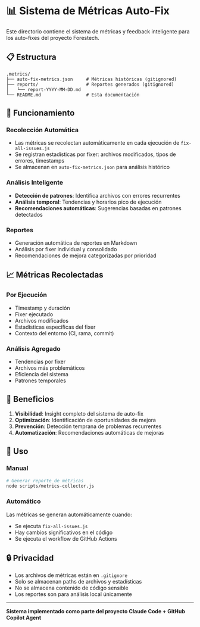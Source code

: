 # 📊 Sistema de Métricas Auto-Fix

Este directorio contiene el sistema de métricas y feedback inteligente para los auto-fixes del proyecto Forestech.

## 📋 Estructura

```
.metrics/
├── auto-fix-metrics.json     # Métricas históricas (gitignored)
├── reports/                  # Reportes generados (gitignored)
│   └── report-YYYY-MM-DD.md
└── README.md                 # Esta documentación
```

## 🔧 Funcionamiento

### Recolección Automática
- Las métricas se recolectan automáticamente en cada ejecución de `fix-all-issues.js`
- Se registran estadísticas por fixer: archivos modificados, tipos de errores, timestamps
- Se almacenan en `auto-fix-metrics.json` para análisis histórico

### Análisis Inteligente
- **Detección de patrones**: Identifica archivos con errores recurrentes
- **Análisis temporal**: Tendencias y horarios pico de ejecución
- **Recomendaciones automáticas**: Sugerencias basadas en patrones detectados

### Reportes
- Generación automática de reportes en Markdown
- Análisis por fixer individual y consolidado
- Recomendaciones de mejora categorizadas por prioridad

## 📈 Métricas Recolectadas

### Por Ejecución
- Timestamp y duración
- Fixer ejecutado
- Archivos modificados
- Estadísticas específicas del fixer
- Contexto del entorno (CI, rama, commit)

### Análisis Agregado
- Tendencias por fixer
- Archivos más problemáticos
- Eficiencia del sistema
- Patrones temporales

## 🎯 Beneficios

1. **Visibilidad**: Insight completo del sistema de auto-fix
2. **Optimización**: Identificación de oportunidades de mejora
3. **Prevención**: Detección temprana de problemas recurrentes
4. **Automatización**: Recomendaciones automáticas de mejoras

## 🚀 Uso

### Manual
```bash
# Generar reporte de métricas
node scripts/metrics-collector.js
```

### Automático
Las métricas se generan automáticamente cuando:
- Se ejecuta `fix-all-issues.js`
- Hay cambios significativos en el código
- Se ejecuta el workflow de GitHub Actions

## 🔒 Privacidad

- Los archivos de métricas están en `.gitignore`
- Solo se almacenan paths de archivos y estadísticas
- No se almacena contenido de código sensible
- Los reportes son para análisis local únicamente

---
**Sistema implementado como parte del proyecto Claude Code + GitHub Copilot Agent**